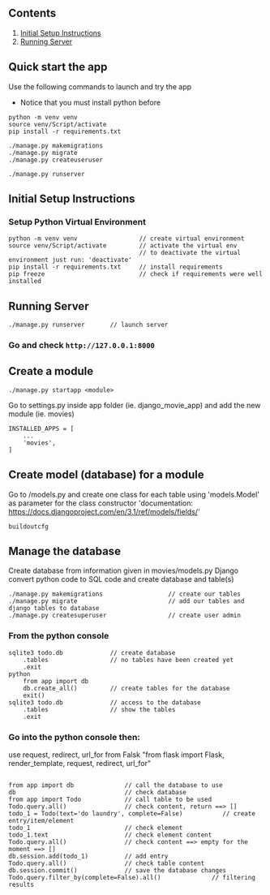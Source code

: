 ## Contents

1. [Initial Setup Instructions](#initial-setup-instructions)
2. [Running Server](#running-server)

## Quick start the app
Use the following commands to launch and try the app
* Notice that you must install python before
```buildoutcfg 
python -m venv venv
source venv/Script/activate
pip install -r requirements.txt

./manage.py makemigrations
./manage.py migrate
./manage.py createuseruser

./manage.py runserver
```

## Initial Setup Instructions

### Setup Python Virtual Environment
```buildoutcfg
python -m venv venv                 // create virtual environment
source venv/Script/activate         // activate the virtual env
                                    // to deactivate the virtual environment just run: 'deactivate'
pip install -r requirements.txt     // install requirements
pip freeze                          // check if requirements were well installed
```
## Running Server
```buildoutcfg
./manage.py runserver       // launch server
```
### Go and check `http://127.0.0.1:8000`


## Create a module
```buildoutcfg 
./manage.py startapp <module>
```
Go to settings.py inside app folder (ie. django_movie_app) and add the new module (ie. movies)
```buildoutcfg 
INSTALLED_APPS = [
    ...
    'movies',
]
```

## Create model (database) for a module
Go to <module>/models.py and create one class for each table using 'models.Model' as parameter for the class constructor
'documentation: https://docs.djangoproject.com/en/3.1/ref/models/fields/'

```buildoutcfg ```
## Manage the database
Create database from information given in movies/models.py
Django convert python code to SQL code and create database and table(s)
```buildoutcfg 
./manage.py makemigrations                  // create our tables
./manage.py migrate                         // add our tables and django tables to database
./manage.py createsuperuser                 // create user admin
```

### From the python console
```buildoutcfg
sqlite3 todo.db             // create database
    .tables                 // no tables have been created yet
    .exit
python
    from app import db
    db.create_all()         // create tables for the database
    exit()
sqlite3 todo.db             // access to the database
    .tables                 // show the tables
    .exit
```

### Go into the python console then:
use request, redirect, url_for from Falsk
"from flask import Flask, render_template, request, redirect, url_for"
```buildoutcfg

from app import db              // call the database to use
db                              // check database
from app import Todo            // call table to be used
Todo.query.all()                // check content, return ==> []
todo_1 = Todo(text='do laundry', complete=False)           // create entry/item/element
todo_1                          // check element
todo_1.text                     // check element content
Todo.query.all()                // check content ==> empty for the moment ==> []
db.session.add(todo_1)          // add entry
Todo.query.all()                // check table content
db.session.commit()             // save the database changes
Todo.query.filter_by(complete=False).all()              // filtering results
```
